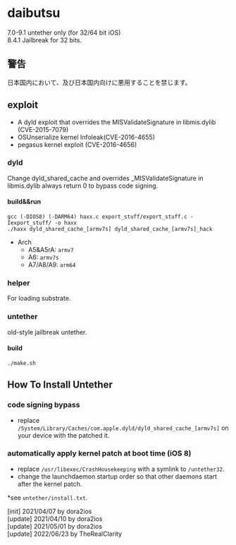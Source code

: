 # daibutsu
7.0-9.1 untether only (for 32/64 bit iOS)  
8.4.1 Jailbreak for 32 bits.

## 警告
日本国内において、及び日本国内向けに悪用することを禁じます。

## exploit
- A dyld exploit that overrides the MISValidateSignature in libmis.dylib (CVE-2015-7079)  
- OSUnserialize kernel Infoleak(CVE-2016-4655)  
- pegasus kernel exploit (CVE-2016-4656)  

### dyld
Change dyld_shared_cache and overrides _MISValidateSignature in libmis.dylib always return 0 to bypass code signing.  

#### build&&run
```
gcc (-DIOS8) (-DARM64) haxx.c export_stuff/export_stuff.c -Iexport_stuff/ -o haxx
./haxx dyld_shared_cache_[armv7s] dyld_shared_cache_[armv7s]_hack
```

- Arch  
  - A5&A5rA: `armv7`  
  - A6: `armv7s`  
  - A7/A8/A9: `arm64`

### helper
For loading substrate.  

### untether
old-style jailbreak untether.  

#### build
```
./make.sh
```

## How To Install Untether
### code signing bypass
- replace `/System/Library/Caches/com.apple.dyld/dyld_shared_cache_[armv7s]` on your device with the patched it.  

### automatically apply kernel patch at boot time (iOS 8)
- replace `/usr/libexec/CrashHousekeeping` with a symlink to `/untether32`.  
- change the launchdaemon startup order so that other daemons start after the kernel patch.  

*see `untether/install.txt`.  


[init] 2021/04/07  by dora2ios  
[update] 2021/04/10  by dora2ios  
[update] 2021/05/01  by dora2ios  
[update] 2022/06/23  by TheRealClarity  
